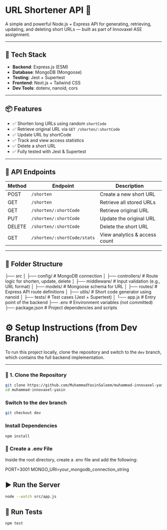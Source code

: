 # URL Shortener API 🚀

A simple and powerful Node.js + Express API for generating, retrieving, updating, and deleting short URLs — built as part of Innovaxel ASE assignment.

---

## 🔧 Tech Stack

- **Backend**: Express.js (ESM)
- **Database**: MongoDB (Mongoose)
- **Testing**: Jest + Supertest
- **Frontend**: Next.js + Tailwind CSS
- **Dev Tools**: dotenv, nanoid, cors

---

## 📦 Features

- ✅ Shorten long URLs using random `shortCode`
- ✅ Retrieve original URL via `GET /shorten/:shortCode`
- ✅ Update URL by shortCode
- ✅ Track and view access statistics
- ✅ Delete a short URL
- ✅ Fully tested with Jest & Supertest

---

## 🚀 API Endpoints

| Method | Endpoint                      | Description                  |
|--------|-------------------------------|------------------------------|
| POST   | `/shorten`                    | Create a new short URL       |
| GET    | `/shorten`                    |Retrieve all stored URLs      |
| GET    | `/shorten/:shortCode`         | Retrieve original URL        |
| PUT    | `/shorten/:shortCode`         | Update the original URL      |
| DELETE | `/shorten/:shortCode`         | Delete the short URL         |
| GET    | `/shorten/:shortCode/stats`   | View analytics & access count |

---

## 📁 Folder Structure

├── src
│ ├── config/ # MongoDB connection
│ ├── controllers/ # Route logic for shorten, update, delete
│ ├── middleware/ # Input validation (e.g., URL format)
│ ├── models/ # Mongoose schema for URL
│ ├── routes/ # Express API route definitions
│ ├── utils/ # Short code generator using nanoid
│ ├── tests/ # Test cases (Jest + Supertest)
│ └── app.js # Entry point of the backend
├── .env # Environment variables (not committed)
├── package.json # Project dependencies and scripts

# ⚙️ Setup Instructions (from Dev Branch)

To run this project locally, clone the repository and switch to the `dev` branch, which contains the full backend implementation.

---

### 📁 1. Clone the Repository

```bash
git clone https://github.com/MuhammadYasinSaleem/muhammad-innovaxel-yasin.git
cd muhammad-innovaxel-yasin
```
### Switch to the dev branch

```bash
git checkout dev
```
### Install Dependencies

```bash
npm install
```
### 🔐 Create a .env File

Inside the root directory, create a .env file and add the following:

PORT=3001
MONGO_URI=your_mongodb_connection_string

## ▶️ Run the Server
```bash
node --watch src/app.js
```
## 🧪 Run Tests

```bash
npm test
```
